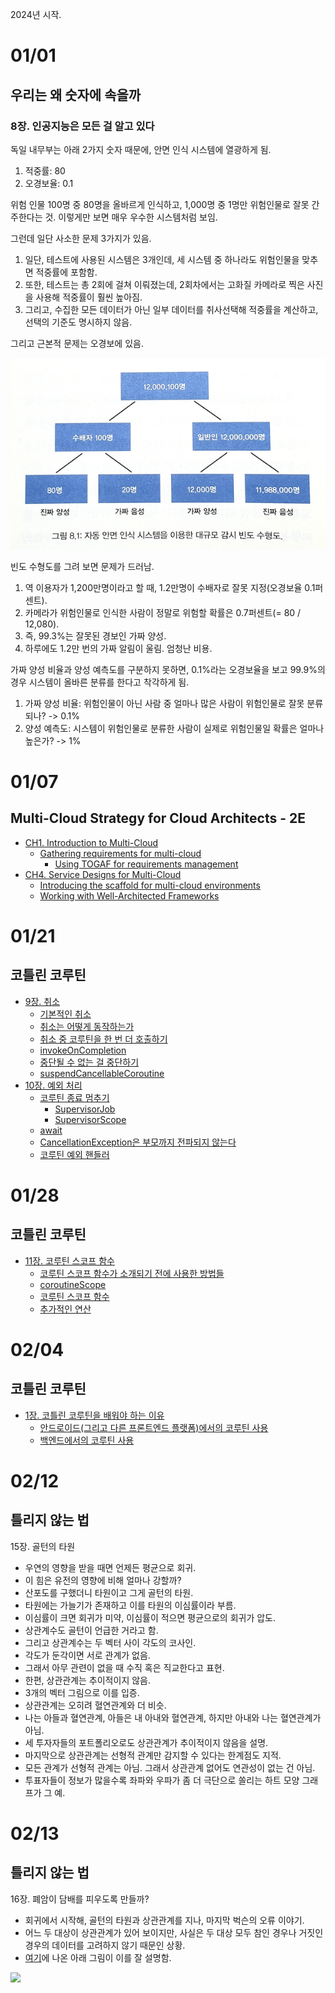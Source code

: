 
2024년 시작.

# 01/01

## 우리는 왜 숫자에 속을까

### 8장. 인공지능은 모든 걸 알고 있다

독일 내무부는 아래 2가지 숫자 때문에, 안면 인식 시스템에 열광하게 됨.

1. 적중률: 80
2. 오경보율: 0.1

위험 인물 100명 중 80명을 올바르게 인식하고, 1,000명 중 1명만 위험인물로 잘못 간주한다는 것. 이렇게만 보면 매우 우수한 시스템처럼 보임.

그런데 일단 사소한 문제 3가지가 있음.

1. 일단, 테스트에 사용된 시스템은 3개인데, 세 시스템 중 하나라도 위험인물을 맞추면 적중률에 포함함.
2. 또한, 테스트는 총 2회에 걸쳐 이뤄졌는데, 2회차에서는 고화질 카메라로 찍은 사진을 사용해 적중률이 훨씬 높아짐.
3. 그리고, 수집한 모든 데이터가 아닌 일부 데이터를 취사선택해 적중률을 계산하고, 선택의 기준도 명시하지 않음.

그리고 근본적 문제는 오경보에 있음.

![안면 인식 시스템 감시 빈도 수형도](./안면인식시스템_감시빈도수형도.png)

빈도 수형도를 그려 보면 문제가 드러남.

1. 역 이용자가 1,200만명이라고 할 때, 1.2만명이 수배자로 잘못 지정(오경보율 0.1퍼센트).
2. 카메라가 위험인물로 인식한 사람이 정말로 위험할 확률은 0.7퍼센트(= 80 / 12,080).
3. 즉, 99.3%는 잘못된 경보인 가짜 양성.
4. 하루에도 1.2만 번의 가짜 알림이 울림. 엄청난 비용.

가짜 양성 비율과 양성 예측도를 구분하지 못하면, 0.1%라는 오경보율을 보고 99.9%의 경우 시스템이 올바른 분류를 한다고 착각하게 됨.

1. 가짜 양성 비율: 위험인물이 아닌 사람 중 얼마나 많은 사람이 위험인물로 잘못 분류되나? -> 0.1%
2. 양성 예측도: 시스템이 위험인물로 분류한 사람이 실제로 위험인물일 확률은 얼마나 높은가? -> 1%

# 01/07

## Multi-Cloud Strategy for Cloud Architects - 2E

- [CH1. Introduction to Multi-Cloud](https://github.com/codehumane/what-i-learned/blob/master/book/mcsfca-2e/README.md#ch1-introduction-to-multi-cloud)
  - [Gathering requirements for multi-cloud](https://github.com/codehumane/what-i-learned/blob/master/book/mcsfca-2e/README.md#gathering-requirements-for-multi-cloud)
    - [Using TOGAF for requirements management](https://github.com/codehumane/what-i-learned/blob/master/book/mcsfca-2e/README.md#using-togaf-for-requirements-management)
- [CH4. Service Designs for Multi-Cloud](https://github.com/codehumane/what-i-learned/blob/master/book/mcsfca-2e/README.md#ch4-service-designs-for-multi-cloud)
  - [Introducing the scaffold for multi-cloud environments](https://github.com/codehumane/what-i-learned/blob/master/book/mcsfca-2e/README.md#introducing-the-scaffold-for-multi-cloud-environments)
  - [Working with Well-Architected Frameworks](https://github.com/codehumane/what-i-learned/blob/master/book/mcsfca-2e/README.md#working-with-well-architected-frameworks)

# 01/21

## 코틀린 코루틴

- [9장. 취소](https://github.com/codehumane/what-i-learned/blob/master/book/kotlin-coroutines/README.md#9%EC%9E%A5-%EC%B7%A8%EC%86%8C)
  - [기본적인 취소](https://github.com/codehumane/what-i-learned/blob/master/book/kotlin-coroutines/README.md#%EA%B8%B0%EB%B3%B8%EC%A0%81%EC%9D%B8-%EC%B7%A8%EC%86%8C)
  - [취소는 어떻게 동작하는가](https://github.com/codehumane/what-i-learned/blob/master/book/kotlin-coroutines/README.md#%EC%B7%A8%EC%86%8C%EB%8A%94-%EC%96%B4%EB%96%BB%EA%B2%8C-%EC%9E%91%EB%8F%99%ED%95%98%EB%8A%94%EA%B0%80)
  - [취소 중 코루틴을 한 번 더 호출하기](https://github.com/codehumane/what-i-learned/blob/master/book/kotlin-coroutines/README.md#%EC%B7%A8%EC%86%8C-%EC%A4%91-%EC%BD%94%EB%A3%A8%ED%8B%B4%EC%9D%84-%ED%95%9C-%EB%B2%88-%EB%8D%94-%ED%98%B8%EC%B6%9C%ED%95%98%EA%B8%B0)
  - [invokeOnCompletion](https://github.com/codehumane/what-i-learned/blob/master/book/kotlin-coroutines/README.md#invokeoncompletion)
  - [중단될 수 없는 걸 중단하기](https://github.com/codehumane/what-i-learned/blob/master/book/kotlin-coroutines/README.md#%EC%A4%91%EB%8B%A8%EB%90%A0-%EC%88%98-%EC%97%86%EB%8A%94-%EA%B1%B8-%EC%A4%91%EB%8B%A8%ED%95%98%EA%B8%B0)
  - [suspendCancellableCoroutine](https://github.com/codehumane/what-i-learned/blob/master/book/kotlin-coroutines/README.md#suspendcancellablecoroutine)
- [10장. 예외 처리](https://github.com/codehumane/what-i-learned/blob/master/book/kotlin-coroutines/README.md#10%EC%9E%A5-%EC%98%88%EC%99%B8-%EC%B2%98%EB%A6%AC)
  - [코루틴 종료 멈추기](https://github.com/codehumane/what-i-learned/blob/master/book/kotlin-coroutines/README.md#%EC%BD%94%EB%A3%A8%ED%8B%B4-%EC%A2%85%EB%A3%8C-%EB%A9%88%EC%B6%94%EA%B8%B0)
    - [SupervisorJob](https://github.com/codehumane/what-i-learned/blob/master/book/kotlin-coroutines/README.md#supervisorjob)
    - [SupervisorScope](https://github.com/codehumane/what-i-learned/blob/master/book/kotlin-coroutines/README.md#supervisorscope)
  - [await](https://github.com/codehumane/what-i-learned/blob/master/book/kotlin-coroutines/README.md#await)
  - [CancellationException은 부모까지 전파되지 않는다](https://github.com/codehumane/what-i-learned/blob/master/book/kotlin-coroutines/README.md#cancellationexception%EC%9D%80-%EB%B6%80%EB%AA%A8%EA%B9%8C%EC%A7%80-%EC%A0%84%ED%8C%8C%EB%90%98%EC%A7%80-%EC%95%8A%EB%8A%94%EB%8B%A4)
  - [코루틴 예외 핸들러](https://github.com/codehumane/what-i-learned/blob/master/book/kotlin-coroutines/README.md#%EC%BD%94%EB%A3%A8%ED%8B%B4-%EC%98%88%EC%99%B8-%ED%95%B8%EB%93%A4%EB%9F%AC)

# 01/28

## 코틀린 코루틴

- [11장. 코루틴 스코프 함수](https://github.com/codehumane/what-i-learned/blob/master/book/kotlin-coroutines/README.md#11%EC%9E%A5-%EC%BD%94%EB%A3%A8%ED%8B%B4-%EC%8A%A4%EC%BD%94%ED%94%84-%ED%95%A8%EC%88%98)
  - [코루틴 스코프 함수가 소개되기 전에 사용한 방법들](https://github.com/codehumane/what-i-learned/blob/master/book/kotlin-coroutines/README.md#%EC%BD%94%EB%A3%A8%ED%8B%B4-%EC%8A%A4%EC%BD%94%ED%94%84-%ED%95%A8%EC%88%98%EA%B0%80-%EC%86%8C%EA%B0%9C%EB%90%98%EA%B8%B0-%EC%A0%84%EC%97%90-%EC%82%AC%EC%9A%A9%ED%95%9C-%EB%B0%A9%EB%B2%95%EB%93%A4)
  - [coroutineScope](https://github.com/codehumane/what-i-learned/blob/master/book/kotlin-coroutines/README.md#coroutinescope)
  - [코루틴 스코프 함수](https://github.com/codehumane/what-i-learned/blob/master/book/kotlin-coroutines/README.md#%EC%BD%94%EB%A3%A8%ED%8B%B4-%EC%8A%A4%EC%BD%94%ED%94%84-%ED%95%A8%EC%88%98)
  - [추가적인 연산](https://github.com/codehumane/what-i-learned/blob/master/book/kotlin-coroutines/README.md#%EC%B6%94%EA%B0%80%EC%A0%81%EC%9D%B8-%EC%97%B0%EC%82%B0)

# 02/04

## 코틀린 코루틴

- [1장. 코틀린 코루틴을 배워야 하는 이유](https://github.com/codehumane/what-i-learned/blob/master/book/kotlin-coroutines/README.md#1%EC%9E%A5-%EC%BD%94%ED%8B%80%EB%A6%B0-%EC%BD%94%EB%A3%A8%ED%8B%B4%EC%9D%84-%EB%B0%B0%EC%9B%8C%EC%95%BC-%ED%95%98%EB%8A%94-%EC%9D%B4%EC%9C%A0)
  - [안드로이드(그리고 다른 프론트엔드 플랫폼)에서의 코루틴 사용](https://github.com/codehumane/what-i-learned/blob/master/book/kotlin-coroutines/README.md#%EC%95%88%EB%93%9C%EB%A1%9C%EC%9D%B4%EB%93%9C%EA%B7%B8%EB%A6%AC%EA%B3%A0-%EB%8B%A4%EB%A5%B8-%ED%94%84%EB%A1%A0%ED%8A%B8%EC%97%94%EB%93%9C-%ED%94%8C%EB%9E%AB%ED%8F%BC%EC%97%90%EC%84%9C%EC%9D%98-%EC%BD%94%EB%A3%A8%ED%8B%B4-%EC%82%AC%EC%9A%A9)
  - [백엔드에서의 코루틴 사용](https://github.com/codehumane/what-i-learned/blob/master/book/kotlin-coroutines/README.md#%EB%B0%B1%EC%97%94%EB%93%9C%EC%97%90%EC%84%9C%EC%9D%98-%EC%BD%94%EB%A3%A8%ED%8B%B4-%EC%82%AC%EC%9A%A9)

# 02/12

## 틀리지 않는 법

15장. 골턴의 타원

- 우연의 영향을 받을 때면 언제든 평균으로 회귀.
- 이 힘은 유전의 영향에 비해 얼마나 강할까?
- 산포도를 구했더니 타원이고 그게 골턴의 타원.
- 타원에는 가늘기가 존재하고 이를 타원의 이심률이라 부름.
- 이심률이 크면 회귀가 미약, 이심률이 적으면 평균으로의 회귀가 압도.
- 상관계수도 골턴이 언급한 거라고 함.
- 그리고 상관계수는 두 벡터 사이 각도의 코사인.
- 각도가 둔각이면 서로 관계가 없음.
- 그래서 아무 관련이 없을 때 수직 혹은 직교한다고 표현.
- 한편, 상관관계는 추이적이지 않음.
- 3개의 벡터 그림으로 이를 입증.
- 상관관계는 오히려 혈연관계와 더 비슷.
- 나는 아들과 혈연관계, 아들은 내 아내와 혈연관계, 하지만 아내와 나는 혈연관계가 아님.
- 세 투자자들의 포트폴리오로도 상관관계가 추이적이지 않음을 설명.
- 마지막으로 상관관계는 선형적 관계만 감지할 수 있다는 한계점도 지적.
- 모든 관계가 선형적 관계는 아님. 그래서 상관관계 없어도 연관성이 없는 건 아님.
- 투표자들이 정보가 많을수록 좌파와 우파가 좀 더 극단으로 쏠리는 하트 모양 그래프가 그 예.

# 02/13

## 틀리지 않는 법

16장. 폐암이 담배를 피우도록 만들까?

- 회귀에서 시작해, 골턴의 타원과 상관관계를 지나, 마지막 벅슨의 오류 이야기.
- 어느 두 대상이 상관관계가 있어 보이지만, 사실은 두 대상 모두 참인 경우나 거짓인 경우의 데이터를 고려하지 않기 때문인 상황.
- [여기](https://en.wikipedia.org/wiki/Berkson%27s_paradox)에 나온 아래 그림이 이를 잘 설명함.

![](https://upload.wikimedia.org/wikipedia/commons/thumb/1/1c/Berkson_paradox_singers.svg/440px-Berkson_paradox_singers.svg.png)
